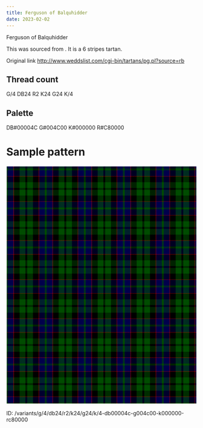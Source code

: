 ```yaml
---
title: Ferguson of Balquhidder
date: 2023-02-02
---
```

Ferguson of Balquhidder

This was sourced from <no value>.  It is a 6 stripes tartan.

Original link http://www.weddslist.com/cgi-bin/tartans/pg.pl?source=rb

## Thread count
G/4 DB24 R2 K24 G24 K/4

## Palette
DB#00004C G#004C00 K#000000 R#C80000

# Sample pattern

![Tartan detail](tartan.png "G/4 DB24 R2 K24 G24 K/4 tartan")

ID: /variants/g/4/db24/r2/k24/g24/k/4-db00004c-g004c00-k000000-rc80000